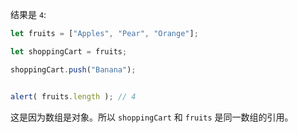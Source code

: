 结果是 `4`:


```js
let fruits = ["Apples", "Pear", "Orange"];

let shoppingCart = fruits;

shoppingCart.push("Banana");


alert( fruits.length ); // 4

```

这是因为数组是对象。所以 `shoppingCart` 和 `fruits` 是同一数组的引用。

